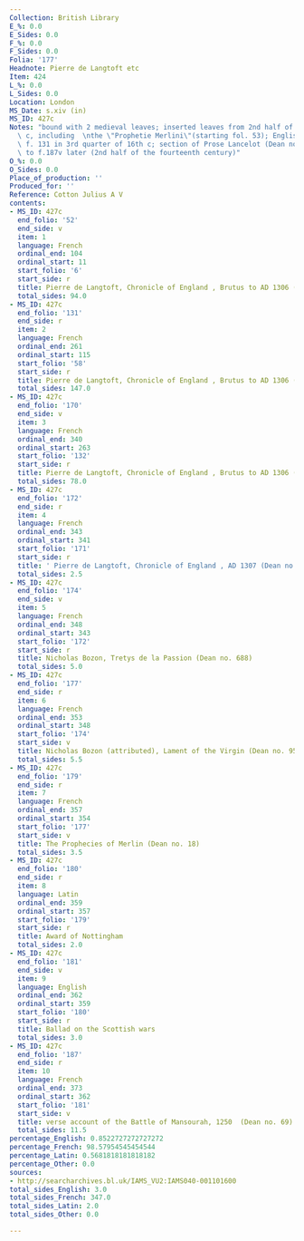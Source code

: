 ```yaml
---
Collection: British Library
E_%: 0.0
E_Sides: 0.0
F_%: 0.0
F_Sides: 0.0
Folia: '177'
Headnote: Pierre de Langtoft etc
Item: 424
L_%: 0.0
L_Sides: 0.0
Location: London
MS_Date: s.xiv (in)
MS_ID: 427c
Notes: "bound with 2 medieval leaves; inserted leaves from 2nd half of the thirteenth\
  \ c, including  \nthe \"Prophetie Merlini\"(starting fol. 53); English added on\
  \ f. 131 in 3rd quarter of 16th c; section of Prose Lancelot (Dean no. 168) added\
  \ to f.187v later (2nd half of the fourteenth century)"
O_%: 0.0
O_Sides: 0.0
Place_of_production: ''
Produced_for: ''
Reference: Cotton Julius A V
contents:
- MS_ID: 427c
  end_folio: '52'
  end_side: v
  item: 1
  language: French
  ordinal_end: 104
  ordinal_start: 11
  start_folio: '6'
  start_side: r
  title: Pierre de Langtoft, Chronicle of England , Brutus to AD 1306 (Dean no. 66)
  total_sides: 94.0
- MS_ID: 427c
  end_folio: '131'
  end_side: r
  item: 2
  language: French
  ordinal_end: 261
  ordinal_start: 115
  start_folio: '58'
  start_side: r
  title: Pierre de Langtoft, Chronicle of England , Brutus to AD 1306 (Dean no. 66)
  total_sides: 147.0
- MS_ID: 427c
  end_folio: '170'
  end_side: v
  item: 3
  language: French
  ordinal_end: 340
  ordinal_start: 263
  start_folio: '132'
  start_side: r
  title: Pierre de Langtoft, Chronicle of England , Brutus to AD 1306 (Dean no. 66)
  total_sides: 78.0
- MS_ID: 427c
  end_folio: '172'
  end_side: r
  item: 4
  language: French
  ordinal_end: 343
  ordinal_start: 341
  start_folio: '171'
  start_side: r
  title: ' Pierre de Langtoft, Chronicle of England , AD 1307 (Dean no. 66)'
  total_sides: 2.5
- MS_ID: 427c
  end_folio: '174'
  end_side: v
  item: 5
  language: French
  ordinal_end: 348
  ordinal_start: 343
  start_folio: '172'
  start_side: r
  title: Nicholas Bozon, Tretys de la Passion (Dean no. 688)
  total_sides: 5.0
- MS_ID: 427c
  end_folio: '177'
  end_side: r
  item: 6
  language: French
  ordinal_end: 353
  ordinal_start: 348
  start_folio: '174'
  start_side: v
  title: Nicholas Bozon (attributed), Lament of the Virgin (Dean no. 956)
  total_sides: 5.5
- MS_ID: 427c
  end_folio: '179'
  end_side: r
  item: 7
  language: French
  ordinal_end: 357
  ordinal_start: 354
  start_folio: '177'
  start_side: v
  title: The Prophecies of Merlin (Dean no. 18)
  total_sides: 3.5
- MS_ID: 427c
  end_folio: '180'
  end_side: r
  item: 8
  language: Latin
  ordinal_end: 359
  ordinal_start: 357
  start_folio: '179'
  start_side: r
  title: Award of Nottingham
  total_sides: 2.0
- MS_ID: 427c
  end_folio: '181'
  end_side: v
  item: 9
  language: English
  ordinal_end: 362
  ordinal_start: 359
  start_folio: '180'
  start_side: r
  title: Ballad on the Scottish wars
  total_sides: 3.0
- MS_ID: 427c
  end_folio: '187'
  end_side: r
  item: 10
  language: French
  ordinal_end: 373
  ordinal_start: 362
  start_folio: '181'
  start_side: v
  title: verse account of the Battle of Mansourah, 1250  (Dean no. 69)
  total_sides: 11.5
percentage_English: 0.8522727272727272
percentage_French: 98.57954545454544
percentage_Latin: 0.5681818181818182
percentage_Other: 0.0
sources:
- http://searcharchives.bl.uk/IAMS_VU2:IAMS040-001101600
total_sides_English: 3.0
total_sides_French: 347.0
total_sides_Latin: 2.0
total_sides_Other: 0.0

---
```

